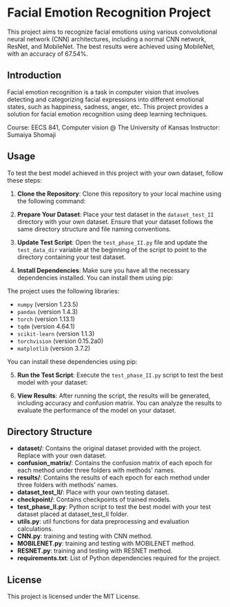# Facial Emotion Recognition Project

This project aims to recognize facial emotions using various convolutional neural network (CNN) architectures, including a normal CNN network, ResNet, and MobileNet. The best results were achieved using MobileNet, with an accuracy of 67.54%.

## Introduction

Facial emotion recognition is a task in computer vision that involves detecting and categorizing facial expressions into different emotional states, such as happiness, sadness, anger, etc. This project provides a solution for facial emotion recognition using deep learning techniques.

Course: EECS 841, Computer vision @ The University of Kansas
Instructor: Sumaiya Shomaji


## Usage

To test the best model achieved in this project with your own dataset, follow these steps:

1. **Clone the Repository**: Clone this repository to your local machine using the following command:

2. **Prepare Your Dataset**: Place your test dataset in the `dataset_test_II` directory with your own dataset. Ensure that your dataset follows the same directory structure and file naming conventions.

3. **Update Test Script**: Open the `test_phase_II.py` file and update the `test_data_dir` variable at the beginning of the script to point to the directory containing your test dataset.

4. **Install Dependencies**: Make sure you have all the necessary dependencies installed. You can install them using pip:

The project uses the following libraries:
- `numpy` (version 1.23.5)
- `pandas` (version 1.4.3)
- `torch` (version 1.13.1)
- `tqdm` (version 4.64.1)
- `scikit-learn` (version 1.1.3)
- `torchvision` (version 0.15.2a0)
- `matplotlib` (version 3.7.2)

You can install these dependencies using pip:

5. **Run the Test Script**: Execute the `test_phase_II.py` script to test the best model with your dataset:


6. **View Results**: After running the script, the results will be generated, including accuracy and confusion matrix. You can analyze the results to evaluate the performance of the model on your dataset.

## Directory Structure

- **dataset/**: Contains the original dataset provided with the project. Replace with your own dataset.
- **confusion_matrix/**: Contains the confusion matrix of each epoch for each method under three folders with methods' names.
- **results/**: Contains the results of each epoch for each method under three folders with methods' names.
- **dataset_test_II/**: Place with your own testing dataset.
- **checkpoint/**: Contains checkpoints of trained models.
- **test_phase_II.py**: Python script to test the best model with your test dataset placed at dataset_test_II folder.
- **utils.py**: util functions for data preprocessing and evaluation calculations.
- **CNN.py**: training and testing with CNN method.
- **MOBILENET.py**: training and testing with MOBILENET method.
- **RESNET.py**: training and testing with RESNET method.
- **requirements.txt**: List of Python dependencies required for the project.




## License

This project is licensed under the MIT License.
